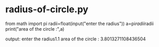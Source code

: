 # radius-of-circle.py
 from math import pi
radii=float(input("enter the radius"))
a=pi*radii*radii
print("area of the circle :",a)

output:
enter the radius1.1
area of the circle : 3.8013271108436504
